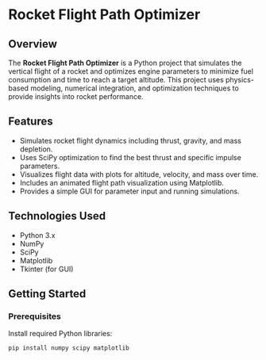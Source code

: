 # Rocket Flight Path Optimizer

## Overview

The **Rocket Flight Path Optimizer** is a Python project that simulates the vertical flight of a rocket and optimizes engine parameters to minimize fuel consumption and time to reach a target altitude. This project uses physics-based modeling, numerical integration, and optimization techniques to provide insights into rocket performance.

## Features

- Simulates rocket flight dynamics including thrust, gravity, and mass depletion.
- Uses SciPy optimization to find the best thrust and specific impulse parameters.
- Visualizes flight data with plots for altitude, velocity, and mass over time.
- Includes an animated flight path visualization using Matplotlib.
- Provides a simple GUI for parameter input and running simulations.

## Technologies Used

- Python 3.x
- NumPy
- SciPy
- Matplotlib
- Tkinter (for GUI)

## Getting Started

### Prerequisites

Install required Python libraries:
```bash
pip install numpy scipy matplotlib
```
